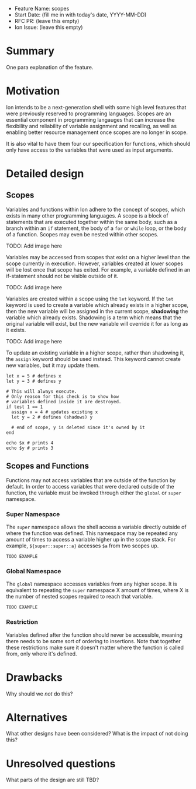 - Feature Name: scopes
- Start Date: (fill me in with today's date, YYYY-MM-DD)
- RFC PR: (leave this empty)
- Ion Issue: (leave this empty)

# Summary
[summary]: #summary

One para explanation of the feature.

# Motivation
[motivation]: #motivation

Ion intends to be a next-generation shell with some high level features that were previously
reserved to programming languages. Scopes are an essential component in programming langauges
that can increase the flexibility and reliability of variable assignment and recalling, as
well as enabling better resource management once scopes are no longer in scope.

It is also vital to have them four our specification for functions, which should only have
access to the variables that were used as input arguments.

# Detailed design
[design]: #detailed-design

## Scopes
[scopes]: #scopes

Variables and functions within Ion adhere to the concept of scopes, which exists in many other
programming languages. A scope is a block of statements that are executed together within the
same body, such as a branch within an `if` statement, the body of a `for` or `while` loop, or
the body of a function. Scopes may even be nested within other scopes.

TODO: Add image here

Variables may be accessed from scopes that exist on a higher level than the scope currently in
execution. However, variables created at lower scopes will be lost once that scope has exited.
For example, a variable defined in an if-statement should not be visible outside of it.

TODO: Add image here

Variables are created within a scope using the `let` keyword. If the `let` keyword is used to
create a variable which already exists in a higher scope, then the new variable will be assigned
in the current scope, **shadowing** the variable which already exists. Shadowing is a term which
means that the original variable will exist, but the new variable will override it for as long
as it exists.

TODO: Add image here

To update an existing variable in a higher scope, rather than shadowing it, the `assign` keyword
should be used instead. This keyword cannot create new variables, but it may update them.

```ion
let x = 5 # defines x
let y = 3 # defines y

# This will always execute.
# Only reason for this check is to show how
# variables defined inside it are destroyed.
if test 1 == 1
  assign x = 4 # updates existing x
  let y = 2 # defines (shadows) y

  # end of scope, y is deleted since it's owned by it
end

echo $x # prints 4
echo $y # prints 3
```

## Scopes and Functions
[scopes-and-functions]: #scopes-and-functions

Functions may not access variables that are outside of the function by default. In order to access
variables that were declared outside of the function, the variable must be invoked through either
the `global` or `super` namespace.

### Super Namespace
[super-namespace]: #super-namespace

The `super` namespace allows the shell access a variable directly outside of where the function was
defined. This namespace may be repeated any amount of times to access a variable higher up in the
scope stack. For example, `${super::super::a}` accesses `$a` from two scopes up.

```
TODO EXAMPLE
```

### Global Namespace
[global-namespace]: #global-namespace

The `global` namespace accesses variables from any higher scope. It is equivalent to repeating the
`super` namespace X amount of times, where X is the number of nested scopes required to reach that
variable.

```
TODO EXAMPLE
```

### Restriction
[function-scope-restrictions]: #function-scope-restrictions

Variables defined after the function should never be accessible, meaning there needs to
be some sort of ordering to insertions.  Note that together these restrictions make sure it doesn't
matter where the function is called from, only where it's defined.


# Drawbacks
[drawbacks]: #drawbacks

Why should we *not* do this?

# Alternatives
[alternatives]: #alternatives

What other designs have been considered? What is the impact of not doing this?

# Unresolved questions
[unresolved]: #unresolved-questions

What parts of the design are still TBD?
